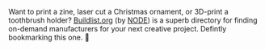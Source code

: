 ---
---

Want to print a zine, laser cut a Christmas ornament, or 3D-print a toothbrush holder? [Buildlist.org](https://buildlist.org) (by [NODE](https://n-o-d-e.net)) is a superb directory for finding on-demand manufacturers for your next creative project. Defintly bookmarking this one. 🔖

